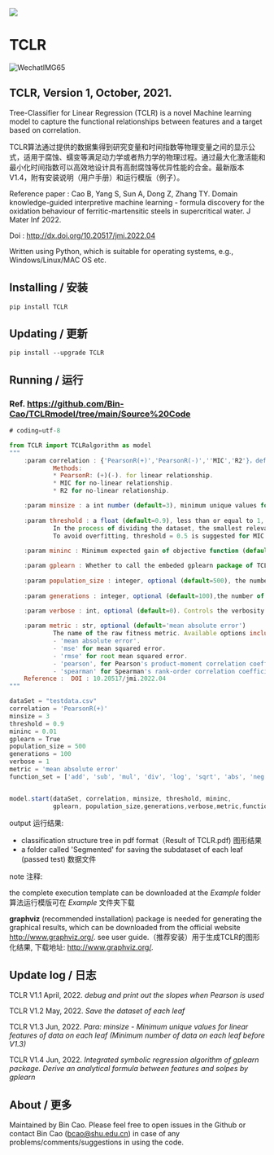 
[![](https://img.shields.io/badge/PyPI-caobin-blue)](https://pypi.org/project/TCLR/)
# TCLR 

![WechatIMG65](https://user-images.githubusercontent.com/86995074/181872029-34081bf3-e91e-4eef-ba10-0ee914d92aa6.jpeg)



## TCLR, Version 1, October, 2021. 

Tree-Classifier for Linear Regression (TCLR) is a novel Machine learning model to capture the functional relationships between features and a target based on correlation.

TCLR算法通过提供的数据集得到研究变量和时间指数等物理变量之间的显示公式，适用于腐蚀、蠕变等满足动力学或者热力学的物理过程。通过最大化激活能和最小化时间指数可以高效地设计具有高耐腐蚀等优异性能的合金。最新版本V1.4，附有安装说明（用户手册）和运行模版（例子）。

Reference paper : Cao B, Yang S, Sun A, Dong Z, Zhang TY. Domain knowledge-guided interpretive machine learning - formula discovery for the oxidation behaviour of ferritic-martensitic steels in supercritical water. J Mater Inf 2022. 

Doi : http://dx.doi.org/10.20517/jmi.2022.04

Written using Python, which is suitable for operating systems, e.g., Windows/Linux/MAC OS etc.

## Installing / 安装
    pip install TCLR 

## Updating / 更新
    pip install --upgrade TCLR

## Running / 运行
### Ref. https://github.com/Bin-Cao/TCLRmodel/tree/main/Source%20Code

``` javascript
# coding=utf-8

from TCLR import TCLRalgorithm as model
"""
    :param correlation : {'PearsonR(+)','PearsonR(-)',''MIC','R2'}，default PearsonR(+).
            Methods:
            * PearsonR: (+)(-). for linear relationship.
            * MIC for no-linear relationship.
            * R2 for no-linear relationship.

    :param minsize : a int number (default=3), minimum unique values for linear features of data on each leaf.
    
    :param threshold : a float (default=0.9), less than or equal to 1, default 0.95 for PearsonR.
            In the process of dividing the dataset, the smallest relevant index allowed in the you research.
            To avoid overfitting, threshold = 0.5 is suggested for MIC 0.5.
    
    :param mininc : Minimum expected gain of objective function (default=0.01)

    :param gplearn : Whether to call the embeded gplearn package of TCLR to regress formula (default=False).
    
    :param population_size : integer, optional (default=500), the number of programs in each generation.
    
    :param generations : integer, optional (default=100),the number of generations to evolve.

    :param verbose : int, optional (default=0). Controls the verbosity of the evolution building process.
    
    :param metric : str, optional (default='mean absolute error')
            The name of the raw fitness metric. Available options include:
            - 'mean absolute error'.
            - 'mse' for mean squared error.
            - 'rmse' for root mean squared error.
            - 'pearson', for Pearson's product-moment correlation coefficient.
            - 'spearman' for Spearman's rank-order correlation coefficient.
    Reference :  DOI : 10.20517/jmi.2022.04
"""

dataSet = "testdata.csv"
correlation = 'PearsonR(+)'
minsize = 3
threshold = 0.9
mininc = 0.01
gplearn = True
population_size = 500
generations = 100
verbose = 1 
metric = 'mean absolute error'
function_set = ['add', 'sub', 'mul', 'div', 'log', 'sqrt', 'abs', 'neg','inv','sin','cos','tan', 'max', 'min']


model.start(dataSet, correlation, minsize, threshold, mininc, 
            gplearn, population_size,generations,verbose,metric,function_set)

```

output 运行结果: 
+ classification structure tree in pdf format（Result of TCLR.pdf) 图形结果
+ a folder called 'Segmented' for saving the subdataset of each leaf (passed test) 数据文件

note 注释: 

the complete execution template can be downloaded at the *Example* folder 算法运行模版可在 *Example* 文件夹下载

**graphviz** (recommended installation) package is needed for generating the graphical results, which can be downloaded from the official website http://www.graphviz.org/. see user guide.（推荐安装）用于生成TCLR的图形化结果, 下载地址: http://www.graphviz.org/.


## Update log / 日志
TCLR V1.1 April, 2022. 
*debug and print out the slopes when Pearson is used*

TCLR V1.2 May, 2022.
*Save the dataset of each leaf*

TCLR V1.3 Jun, 2022.
*Para: minsize - Minimum unique values for linear features of data on each leaf (Minimum number of data on each leaf before V1.3)*

TCLR V1.4 Jun, 2022.
*Integrated symbolic regression algorithm of gplearn package.
Derive an analytical formula between features and solpes by gplearn*

## About / 更多
Maintained by Bin Cao. Please feel free to open issues in the Github or contact Bin Cao
(bcao@shu.edu.cn) in case of any problems/comments/suggestions in using the code. 

